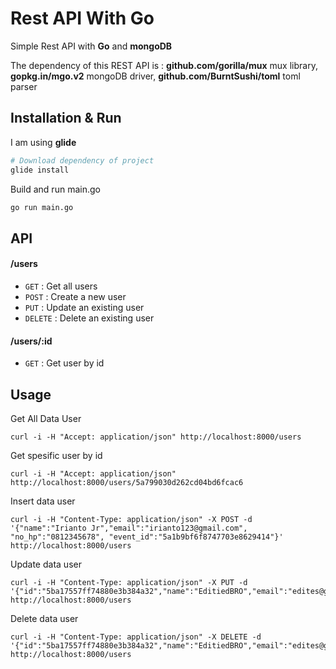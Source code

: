 # Rest API With Go
Simple Rest API with **Go** and **mongoDB**

The dependency of this REST API is : **github.com/gorilla/mux** mux library, **gopkg.in/mgo.v2** mongoDB driver,  **github.com/BurntSushi/toml** toml parser

## Installation & Run
I am using **glide**
```bash
# Download dependency of project
glide install
```
Build and run main.go 
```bash
go run main.go
```
## API

#### /users
* `GET` : Get all users
* `POST` : Create a new user
* `PUT` : Update an existing user 
* `DELETE` : Delete an existing user 

#### /users/:id
* `GET` : Get user by id

## Usage
Get All Data User

    curl -i -H "Accept: application/json" http://localhost:8000/users

Get spesific user by id

    curl -i -H "Accept: application/json" http://localhost:8000/users/5a799030d262cd04bd6fcac6

Insert data user

    curl -i -H "Content-Type: application/json" -X POST -d '{"name":"Irianto Jr","email":"irianto123@gmail.com", "no_hp":"0812345678", "event_id":"5a1b9bf6f8747703e8629414"}' http://localhost:8000/users

Update data user

    curl -i -H "Content-Type: application/json" -X PUT -d '{"id":"5ba17557ff74880e3b384a32","name":"EditiedBRO","email":"edites@gmail.com","no_hp":"0812345678","event_id":"5a1b9bf6f8747703e8629414"}' http://localhost:8000/users

Delete data user

	curl -i -H "Content-Type: application/json" -X DELETE -d '{"id":"5ba17557ff74880e3b384a32","name":"EditiedBRO","email":"edites@gmail.com","no_hp":"0812345678","event_id":"5a1b9bf6f8747703e8629414"}' http://localhost:8000/users	
